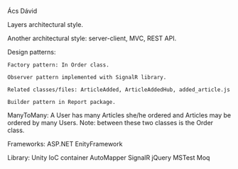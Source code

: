 Ács Dávid

Layers architectural style.

Another architectural style: server-client, MVC, REST API.

Design patterns:

	Factory pattern: In Order class.
	
	Observer pattern implemented with SignalR library.
	
	Related classes/files: ArticleAdded, ArticleAddedHub, added_article.js
	
	Builder pattern in Report package.

ManyToMany: 
	A User has many Articles she/he ordered and Articles may be ordered by many Users.
	Note: between these two classes is the Order class.

Frameworks: 
	ASP.NET
	EnityFramework
	
Library:
	Unity IoC container
	AutoMapper
	SignalR
	jQuery
	MSTest
	Moq
